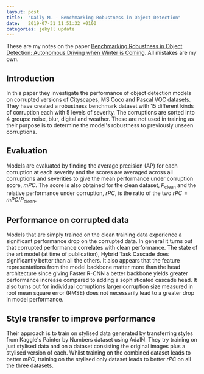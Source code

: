 ```yaml
---
layout: post
title:  "Daily ML - Benchmarking Robustness in Object Detection"
date:   2019-07-31 11:51:32 +0100
categories: jekyll update
---
```

These are my notes on the paper [Benchmarking Robustness in Object Detection: Autonomous Driving when Winter is Coming](https://arxiv.org/abs/1907.07484). All mistakes are my own. 

## Introduction 
In this paper they investigate the performance of object detection models on corrupted versions of Cityscapes, MS Coco and Pascal VOC datasets. They have created a robustness benchmark dataset with 15 different kinds of corruption each with 5 levels of severity. The corruptions are sorted into 4 groups: noise, blur, digital and weather. These are not used in training as their purpose is to determine the model's robustness to previously unseen corruptions. 

## Evaluation 
Models are evaluated by finding the average precision (AP) for each corruption at each severity and the scores are averaged across all corruptions and severities to give the mean performance under corruption score, $mPC$. The score is also obtained for the clean dataset, $P_\text{clean}$ and the relative performance under corruption, $rPC$, is the ratio of the two $rPC = mPC/P_\text{clean}$.

## Performance on corrupted data 
Models that are simply trained on the clean training data experience a significant performance drop on the corrupted data. In general it turns out that corrupted performance correlates with clean performance. The state of the art model (at time of publication), Hybrid Task Cascade does significantly better than all the others. It also appears that the feature representations from the model backbone matter more than the head architecture since giving Faster R-CNN a better backbone yields greater performance increase compared to adding a sophisticated cascade head. It also turns out for individual corruptions larger corruption size measured in root mean square error (RMSE) does not necessarily lead to a greater drop in model performance. 

## Style transfer to improve performance  
Their approach is to train on stylised data generated by transferring styles from Kaggle's Painter by Numbers dataset using AdaIN. They try training on just stylised data and on a dataset consisting the original images plus a stylised version of each. Whilst training on the combined dataset leads to better $mPC$, training on the stylised only dataset leads to better $rPC$ on all the three datasets. 